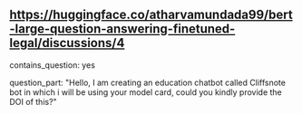 ## https://huggingface.co/atharvamundada99/bert-large-question-answering-finetuned-legal/discussions/4

contains_question: yes

question_part: "Hello, I am creating an education chatbot called Cliffsnote bot in which i will be using your model card, could you kindly provide the DOI of this?"